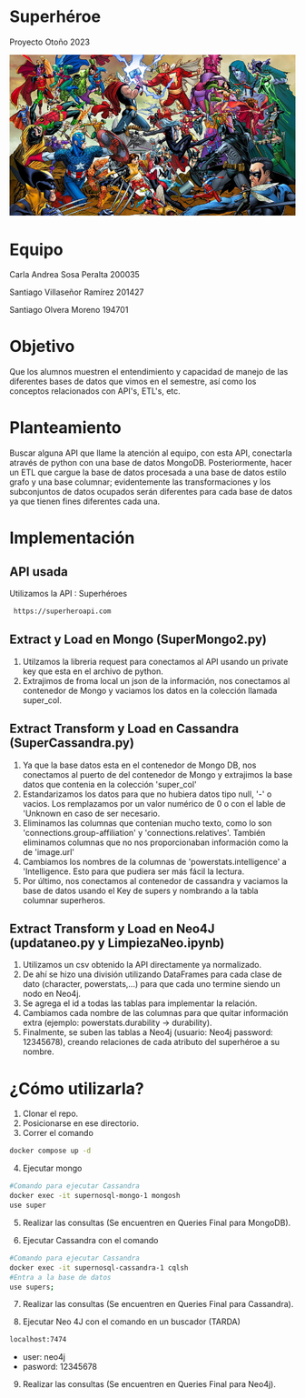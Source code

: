 # Superhéroe
Proyecto Otoño 2023

![Superhéroe](super.jpg)

# Equipo 

Carla Andrea Sosa Peralta 200035

Santiago Villaseñor Ramírez 201427

Santiago Olvera Moreno 194701

# Objetivo

Que los alumnos muestren el entendimiento y capacidad de manejo de las diferentes bases de datos que vimos en el semestre, así como los conceptos relacionados con API's, ETL's, etc.

# Planteamiento

Buscar alguna API que llame la atención al equipo, con esta API, conectarla através de python con una base de datos MongoDB. Posteriormente, hacer un ETL que cargue la base de datos procesada  a una base de datos estilo grafo y una base columnar; evidentemente las transformaciones y los subconjuntos de datos ocupados serán diferentes para cada base de datos ya que tienen fines diferentes cada una.

# Implementación

## API usada

Utilizamos la API : Superhéroes
 ```bash
  https://superheroapi.com
 ```
## Extract y Load en Mongo (SuperMongo2.py)
1. Utilzamos la libreria request para conectamos al API usando un private key que esta en el archivo de python.
2. Extrajimos de froma local un json de la información, nos conectamos al contenedor de Mongo y vaciamos los datos en la colección llamada super_col.

## Extract Transform y Load en Cassandra (SuperCassandra.py)
1. Ya que la base datos esta en el contenedor de Mongo DB, nos conectamos al puerto de del contenedor de Mongo y extrajimos la base datos que contenia en la colección 'super_col'
2. Estandarizamos los datos para que no hubiera datos tipo null, '-' o vacios. Los remplazamos por un valor numérico de 0 o con el lable de 'Unknown en caso de ser necesario.
3. Eliminamos las columnas que contenian mucho texto, como lo son 'connections.group-affiliation' y 'connections.relatives'. También eliminamos columnas que no nos proporcionaban información como la de 'image.url'
4. Cambiamos los nombres de la columnas de 'powerstats.intelligence' a 'Intelligence. Esto para que pudiera ser más fácil la lectura.
5. Por último, nos conectamos al contenedor de cassandra y vaciamos la base de datos usando el Key de supers y nombrando a la tabla columnar superheros.

## Extract Transform y Load en Neo4J (updataneo.py y LimpiezaNeo.ipynb)
1. Utilizamos un csv obtenido la API directamente ya normalizado.
2. De ahí se hizo una división utilizando DataFrames para cada clase de dato (character, powerstats,...) para que cada uno termine siendo un nodo en Neo4j.
3. Se agrega el id a todas las tablas para implementar la relación.
4. Cambiamos cada nombre de las columnas para que quitar información extra (ejemplo: powerstats.durability -> durability).
5. Finalmente, se suben las tablas a Neo4j (usuario: Neo4j password: 12345678), creando relaciones de cada atributo del superhéroe a su nombre.
  

# ¿Cómo utilizarla?
1. Clonar el repo.
2. Posicionarse en ese directorio.
3. Correr el comando
  ```bash
  docker compose up -d
  ```
4. Ejecutar mongo
  ```bash
  #Comando para ejecutar Cassandra
  docker exec -it supernosql-mongo-1 mongosh
  use super
  ```
   
5. Realizar las consultas (Se encuentren en Queries Final para MongoDB).

6. Ejecutar Cassandra con el comando
  ```bash
  #Comando para ejecutar Cassandra
  docker exec -it supernosql-cassandra-1 cqlsh
  #Entra a la base de datos
  use supers;
  ```
7. Realizar las consultas (Se encuentren en Queries Final para Cassandra).

8. Ejecutar Neo 4J con el comando en un buscador (TARDA)
  ```bash
localhost:7474  
  ```
- user: neo4j
- pasword: 12345678

9. Realizar las consultas (Se encuentren en Queries Final para Neo4j).
   
 

